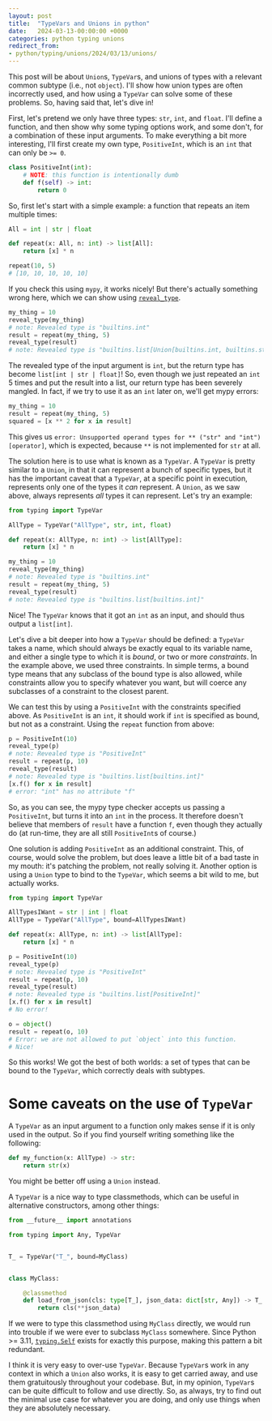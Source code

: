 ```yaml
---
layout: post
title:  "TypeVars and Unions in python"
date:   2024-03-13-00:00:00 +0000
categories: python typing unions
redirect_from:
- python/typing/unions/2024/03/13/unions/
---
```


This post will be about `Union`s, `TypeVar`s, and unions of types with a relevant common subtype (i.e., not `object`). I'll show how union types are often incorrectly used, and how using a `TypeVar` can solve some of these problems. So, having said that, let's dive in!

First, let's pretend we only have three types: `str`, `int`, and `float`. I'll define a function, and then show why some typing options work, and some don't, for a combination of these input arguments. To make everything a bit more interesting, I'll first create my own type, `PositiveInt`, which is an `int` that can only be `>= 0`.

```python
class PositiveInt(int):
    # NOTE: this function is intentionally dumb
    def f(self) -> int:
        return 0

```

So, first let's start with a simple example: a function that repeats an item multiple times:

```python
All = int | str | float

def repeat(x: All, n: int) -> list[All]:
    return [x] * n

repeat(10, 5)
# [10, 10, 10, 10, 10]
```

If you check this using `mypy`, it works nicely! But there's actually something wrong here, which we can show using [`reveal_type`](https://mypy.readthedocs.io/en/stable/common_issues.html#displaying-the-type-of-an-expression).

```python
my_thing = 10
reveal_type(my_thing)
# note: Revealed type is "builtins.int"
result = repeat(my_thing, 5)
reveal_type(result)
# note: Revealed type is "builtins.list[Union[builtins.int, builtins.str, builtins.float]]"

```

The revealed type of the input argument is `int`, but the return type has become `list[int | str | float]`! So, even though we just repeated an `int` 5 times and put the result into a list, our return type has been severely mangled. In fact, if we try to use it as an `int` later on, we'll get mypy errors:

```python
my_thing = 10
result = repeat(my_thing, 5)
squared = [x ** 2 for x in result]
```

This gives us `error: Unsupported operand types for ** ("str" and "int")  [operator]`, which is expected, because `**` is not implemented for `str` at all. 

The solution here is to use what is known as a `TypeVar`. A `TypeVar` is pretty similar to a `Union`, in that it can represent a bunch of specific types, but it has the important caveat that a `TypeVar`, at a specific point in execution, represents only one of the types it _can_ represent. A `Union`, as we saw above, always represents _all_ types it can represent. Let's try an example:

```python
from typing import TypeVar

AllType = TypeVar("AllType", str, int, float)

def repeat(x: AllType, n: int) -> list[AllType]:
    return [x] * n

my_thing = 10
reveal_type(my_thing)
# note: Revealed type is "builtins.int"
result = repeat(my_thing, 5)
reveal_type(result)
# note: Revealed type is "builtins.list[builtins.int]"

```

Nice! The `TypeVar` knows that it got an `int` as an input, and should thus output a `list[int]`.

Let's dive a bit deeper into how a `TypeVar` should be defined: a `TypeVar` takes a name, which should always be exactly equal to its variable name, and either a single type to which it is _bound_, or two or more _constraints_. In the example above, we used three constraints. In simple terms, a bound type means that any subclass of the bound type is also allowed, while constraints allow you to specify whatever you want, but will coerce any subclasses of a constraint to the closest parent.

We can test this by using a `PositiveInt` with the constraints specified above. As `PositiveInt` is an `int`, it should work if `int` is specified as bound, but not as a constraint. Using the `repeat` function from above:

```python
p = PositiveInt(10)
reveal_type(p)
# note: Revealed type is "PositiveInt"
result = repeat(p, 10)
reveal_type(result)
# note: Revealed type is "builtins.list[builtins.int]"
[x.f() for x in result]
# error: "int" has no attribute "f"

```

So, as you can see, the mypy type checker accepts us passing a `PositiveInt`, but turns it into an `int` in the process. It therefore doesn't believe that members of `result` have a function `f`, even though they actually do (at run-time, they are all still `PositiveInt`s of course.)

One solution is adding `PositiveInt` as an additional constraint. This, of course, would solve the problem, but does leave a little bit of a bad taste in my mouth: it's patching the problem, not really solving it. Another option is using a `Union` type to bind to the `TypeVar`, which seems a bit wild to me, but actually works.

```python
from typing import TypeVar

AllTypesIWant = str | int | float
AllType = TypeVar("AllType", bound=AllTypesIWant)

def repeat(x: AllType, n: int) -> list[AllType]:
    return [x] * n

p = PositiveInt(10)
reveal_type(p)
# note: Revealed type is "PositiveInt"
result = repeat(p, 10)
reveal_type(result)
# note: Revealed type is "builtins.list[PositiveInt]"
[x.f() for x in result]
# No error!

o = object()
result = repeat(o, 10)
# Error: we are not allowed to put `object` into this function.
# Nice!
```

So this works! We got the best of both worlds: a set of types that can be bound to the `TypeVar`, which correctly deals with subtypes.

# Some caveats on the use of `TypeVar`

A `TypeVar` as an input argument to a function only makes sense if it is only used in the output. So if you find yourself writing something like the following:

```python
def my_function(x: AllType) -> str:
    return str(x)

```

You might be better off using a `Union` instead.

A `TypeVar` is a nice way to type classmethods, which can be useful in alternative constructors, among other things:

```python
from __future__ import annotations

from typing import Any, TypeVar


T_ = TypeVar("T_", bound=MyClass)


class MyClass:

    @classmethod
    def load_from_json(cls: type[T_], json_data: dict[str, Any]) -> T_:
        return cls(**json_data)

```

If we were to type this classmethod using `MyClass` directly, we would run into trouble if we were ever to subclass `MyClass` somewhere. Since Python >= 3.11, [`typing.Self`](https://typing.readthedocs.io/en/latest/spec/generics.html#self) exists for exactly this purpose, making this pattern a bit redundant.

I think it is very easy to over-use `TypeVar`. Because `TypeVar`s work in any context in which a `Union` also works, it is easy to get carried away, and use them gratuitously throughout your codebase. But, in my opinion, `TypeVar`s can be quite difficult to follow and use directly. So, as always, try to find out the minimal use case for whatever you are doing, and only use things when they are absolutely necessary.